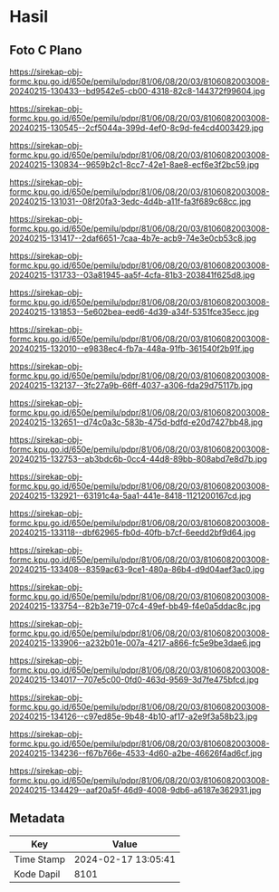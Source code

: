 # Hasil

## Foto C Plano

https://sirekap-obj-formc.kpu.go.id/650e/pemilu/pdpr/81/06/08/20/03/8106082003008-20240215-130433--bd9542e5-cb00-4318-82c8-144372f99604.jpg

https://sirekap-obj-formc.kpu.go.id/650e/pemilu/pdpr/81/06/08/20/03/8106082003008-20240215-130545--2cf5044a-399d-4ef0-8c9d-fe4cd4003429.jpg

https://sirekap-obj-formc.kpu.go.id/650e/pemilu/pdpr/81/06/08/20/03/8106082003008-20240215-130834--9659b2c1-8cc7-42e1-8ae8-ecf6e3f2bc59.jpg

https://sirekap-obj-formc.kpu.go.id/650e/pemilu/pdpr/81/06/08/20/03/8106082003008-20240215-131031--08f20fa3-3edc-4d4b-a11f-fa3f689c68cc.jpg

https://sirekap-obj-formc.kpu.go.id/650e/pemilu/pdpr/81/06/08/20/03/8106082003008-20240215-131417--2daf6651-7caa-4b7e-acb9-74e3e0cb53c8.jpg

https://sirekap-obj-formc.kpu.go.id/650e/pemilu/pdpr/81/06/08/20/03/8106082003008-20240215-131733--03a81945-aa5f-4cfa-81b3-203841f625d8.jpg

https://sirekap-obj-formc.kpu.go.id/650e/pemilu/pdpr/81/06/08/20/03/8106082003008-20240215-131853--5e602bea-eed6-4d39-a34f-5351fce35ecc.jpg

https://sirekap-obj-formc.kpu.go.id/650e/pemilu/pdpr/81/06/08/20/03/8106082003008-20240215-132010--e9838ec4-fb7a-448a-91fb-361540f2b91f.jpg

https://sirekap-obj-formc.kpu.go.id/650e/pemilu/pdpr/81/06/08/20/03/8106082003008-20240215-132137--3fc27a9b-66ff-4037-a306-fda29d75117b.jpg

https://sirekap-obj-formc.kpu.go.id/650e/pemilu/pdpr/81/06/08/20/03/8106082003008-20240215-132651--d74c0a3c-583b-475d-bdfd-e20d7427bb48.jpg

https://sirekap-obj-formc.kpu.go.id/650e/pemilu/pdpr/81/06/08/20/03/8106082003008-20240215-132753--ab3bdc6b-0cc4-44d8-89bb-808abd7e8d7b.jpg

https://sirekap-obj-formc.kpu.go.id/650e/pemilu/pdpr/81/06/08/20/03/8106082003008-20240215-132921--63191c4a-5aa1-441e-8418-1121200167cd.jpg

https://sirekap-obj-formc.kpu.go.id/650e/pemilu/pdpr/81/06/08/20/03/8106082003008-20240215-133118--dbf62965-fb0d-40fb-b7cf-6eedd2bf9d64.jpg

https://sirekap-obj-formc.kpu.go.id/650e/pemilu/pdpr/81/06/08/20/03/8106082003008-20240215-133408--8359ac63-9ce1-480a-86b4-d9d04aef3ac0.jpg

https://sirekap-obj-formc.kpu.go.id/650e/pemilu/pdpr/81/06/08/20/03/8106082003008-20240215-133754--82b3e719-07c4-49ef-bb49-f4e0a5ddac8c.jpg

https://sirekap-obj-formc.kpu.go.id/650e/pemilu/pdpr/81/06/08/20/03/8106082003008-20240215-133906--a232b01e-007a-4217-a866-fc5e9be3dae6.jpg

https://sirekap-obj-formc.kpu.go.id/650e/pemilu/pdpr/81/06/08/20/03/8106082003008-20240215-134017--707e5c00-0fd0-463d-9569-3d7fe475bfcd.jpg

https://sirekap-obj-formc.kpu.go.id/650e/pemilu/pdpr/81/06/08/20/03/8106082003008-20240215-134126--c97ed85e-9b48-4b10-af17-a2e9f3a58b23.jpg

https://sirekap-obj-formc.kpu.go.id/650e/pemilu/pdpr/81/06/08/20/03/8106082003008-20240215-134236--f67b766e-4533-4d60-a2be-46626f4ad6cf.jpg

https://sirekap-obj-formc.kpu.go.id/650e/pemilu/pdpr/81/06/08/20/03/8106082003008-20240215-134429--aaf20a5f-46d9-4008-9db6-a6187e362931.jpg


## Metadata

| Key        | Value               |
| ---------- | ------------------- |
| Time Stamp | 2024-02-17 13:05:41 |
| Kode Dapil | 8101                |



